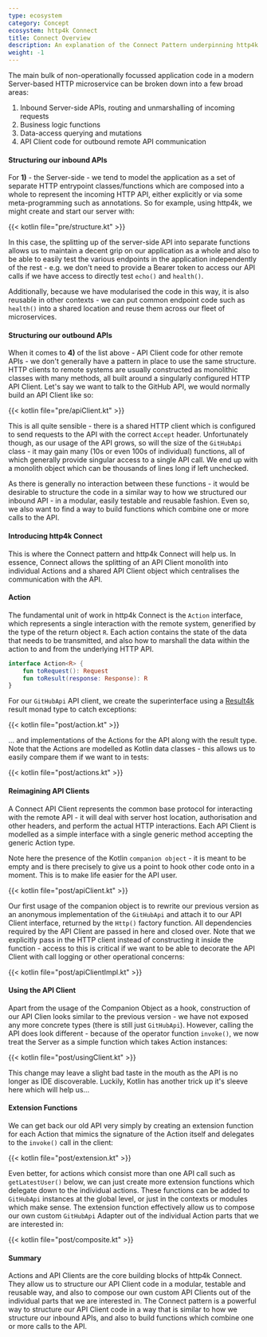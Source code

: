 ```yaml
---
type: ecosystem
category: Concept
ecosystem: http4k Connect
title: Connect Overview 
description: An explanation of the Connect Pattern underpinning http4k Connect
weight: -1
---
```


The main bulk of non-operationally focussed application code in a modern Server-based HTTP microservice can be broken
down into a few broad areas:

1. Inbound Server-side APIs, routing and unmarshalling of incoming requests
2. Business logic functions
3. Data-access querying and mutations
4. API Client code for outbound remote API communication

#### Structuring our inbound APIs

For **1)** - the Server-side - we tend to model the application as a set of separate HTTP entrypoint classes/functions which are composed into a whole to
represent
the incoming HTTP API, either explicitly or via some meta-programming such as annotations. So for example, using http4k, we might create and start our server
with:

{{< kotlin file="pre/structure.kt" >}}

In this case, the splitting up of the server-side API into separate functions allows us to maintain a decent grip on our
application as a whole and also to be able to easily test the various endpoints in the application independently of
the rest - e.g. we don't need to provide a Bearer token to access our API calls if we have access to directly test `echo()` and `health()`.

Additionally, because we have modularised the code in this way, it is also reusable in other contexts - we can put common endpoint code such as `health()` into
a shared location and reuse them across our fleet of microservices.

#### Structuring our outbound APIs

When it comes to **4)** of the list above - API Client code for other remote APIs - we don't generally have a pattern in place to use the same structure. HTTP
clients to remote systems are usually constructed as monolithic classes with many methods, all built around a singularly configured HTTP API Client. Let's say we
want to talk to the GitHub API, we would normally build an API Client like so:

{{< kotlin file="pre/apiClient.kt" >}}

This is all quite sensible - there is a shared HTTP client which is configured to send requests to the API with the correct `Accept` header. Unfortunately
though, as our usage of the API grows, so will the size of the `GitHubApi` class - it may gain many (10s or even 100s of individual) functions, all of which
generally provide singular access to a single API call. We end up with a monolith object which can be thousands of lines long if left unchecked.

As there is generally no interaction between these functions - it would be desirable to structure the code in a similar way to how we structured our inbound
API - in a modular, easily testable and reusable fashion. Even so, we also want to find a way to build functions which combine one or more calls to the API. 

#### Introducing http4k Connect

This is where the Connect pattern and http4k Connect will help us. In essence, Connect allows the splitting of an API Client monolith into individual Actions and a shared API Client object which centralises the communication with the API.

#### Action
The fundamental unit of work in http4k Connect is the `Action` interface, which represents a single interaction with the remote system, generified by the type of the return object `R`. Each action contains the state of the data that needs to be transmitted, and also how to marshall the data within the action to and from the underlying HTTP API.

```kotlin
interface Action<R> {
    fun toRequest(): Request
    fun toResult(response: Response): R
}
```

For our `GitHubApi` API client, we create the superinterface using a [Result4k](https://github.com/fork-handles/forkhandles/tree/trunk/result4k) result monad type to catch exceptions:

{{< kotlin file="post/action.kt" >}}

... and  implementations of the Actions for the API along with the result type. Note that
the Actions are modelled as Kotlin data classes - this allows us to easily compare them if we want to in tests:

{{< kotlin file="post/actions.kt" >}}

#### Reimagining API Clients

A Connect API Client represents the common base protocol for interacting with the remote API - it will deal with server host location, authorisation and other
headers, and perform the actual HTTP interactions. Each API Client is modelled as a simple interface with a single generic method accepting the generic Action type.

Note here the presence of the Kotlin `companion object` - it is meant to be empty and is there precisely to give us a point to hook other code onto in a moment. This is to make life easier for the API user.

{{< kotlin file="post/apiClient.kt" >}}

Our first usage of the companion object is to rewrite our previous version as an anonymous implementation of the `GitHubApi` and attach it to our API Client interface,
returned by the `Http()` factory function. All dependencies required by the API Client are passed in here and closed over. Note that we explicitly pass in the HTTP
client instead of constructing it inside the function - access to this is critical if we want to be able to decorate the API Client with call logging or other operational concerns:

{{< kotlin file="post/apiClientImpl.kt" >}}

#### Using the API Client

Apart from the usage of the Companion Object as a hook, construction of our API Clien looks similar to the previous version - we have not exposed any more
concrete types (there is still just `GitHubApi`). However, calling the API does look different - because of the operator function `invoke()`, we now treat the
Server as a simple function which takes Action instances:

{{< kotlin file="post/usingClient.kt" >}}

This change may leave a slight bad taste in the mouth as the API is no longer as IDE discoverable. Luckily, Kotlin has another trick up it's sleeve here which will help us...

#### Extension Functions

We can get back our old API very simply by creating an extension function for each Action that mimics the signature of the Action itself and delegates to the `invoke()` call in the client:

{{< kotlin file="post/extension.kt" >}}

Even better, for actions which consist more than one API call such as `getLatestUser()` below, we can just create more extension functions which delegate down to the individual actions. These functions can be added to `GitHubApi` instances at the global level, or just in the contexts or modules which make sense. The
extension function effectively allow us to compose our own custom `GitHubApi` Adapter out of the individual Action parts that we are interested in:

{{< kotlin file="post/composite.kt" >}}

#### Summary
Actions and API Clients are the core building blocks of http4k Connect. They allow us to structure our API Client code in a modular, testable and reusable way, and also to compose our own custom API Clients out of the individual parts that we are interested in. The Connect pattern is a powerful way to structure our API Client code in a way that is similar to how we structure our inbound APIs, and also to build functions which combine one or more calls to the API.
